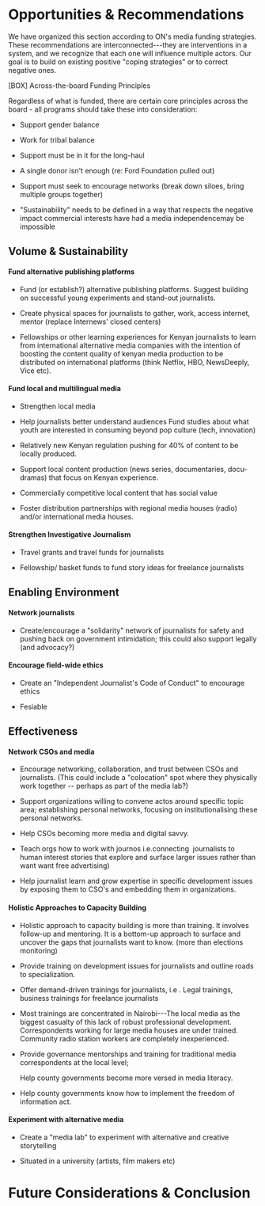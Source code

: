 # Opportunities & Recommendations

We have organized this section according to ON's media funding strategies. These recommendations are interconnected---they are interventions in a system, and we recognize that each one will influence multiple actors. Our goal is to build on existing positive "coping strategies" or to correct negative ones.

[BOX] Across-the-board Funding Principles

Regardless of what is funded, there are certain core principles across the board - all programs should take these into consideration:   

-   Support gender balance

-   Work for tribal balance

-   Support must be in it for the long-haul

-   A single donor isn't enough (re: Ford Foundation pulled out)

-   Support must seek to encourage networks (break down siloes, bring multiple groups together)

-   "Sustainability" needs to be defined in a way that respects the negative impact commercial interests have had a media independencemay be impossible

Volume & Sustainability
-----------------------

#### Fund alternative publishing platforms  

-   Fund (or establish?) alternative publishing platforms. Suggest building on successful young experiments and stand-out journalists.

-   Create physical spaces for journalists to gather, work, access internet, mentor (replace Internews' closed centers)

-   Fellowships or other learning experiences for Kenyan journalists to learn from international alternative media companies with the intention of boosting the content quality of kenyan media production to be distributed on international platforms (think Netflix, HBO, NewsDeeply, Vice etc).

#### Fund local and multilingual media

-   Strengthen local media

-   Help journalists better understand audiences Fund studies about what youth are interested in consuming beyond pop culture (tech, innovation)

-   Relatively new Kenyan regulation pushing for 40% of content to be locally produced.

-   Support local content production (news series, documentaries, docu-dramas) that focus on Kenyan experience.

-   Commercially competitive local content that has social value

-   Foster distribution partnerships with regional media houses (radio) and/or international media houses.

#### Strengthen Investigative Journalism

-   Travel grants and travel funds for journalists

-   Fellowship/ basket funds to fund story ideas for freelance journalists

Enabling Environment
--------------------

#### Network journalists

-   Create/encourage a "solidarity" network of journalists for safety and pushing back on government intimidation; this could also support legally (and advocacy?)

#### Encourage field-wide ethics

-   Create an "Independent Journalist's Code of Conduct" to encourage ethics

-   Fesiable

Effectiveness
-------------

#### Network CSOs and media

-   Encourage networking, collaboration, and trust between CSOs and journalists. (This could include a "colocation" spot where they physically work together -- perhaps as part of the media lab?)

-   Support organizations willing to convene actos around specific topic area; establishing personal networks, focusing on institutionalising these personal networks.

-   Help CSOs becoming more media and digital savvy.

-   Teach orgs how to work with journos i.e.connecting  journalists to human interest stories that explore and surface larger issues rather than want want free advertising)

-   Help journalist learn and grow expertise in specific development issues by exposing them to CSO's and embedding them in organizations.

#### Holistic Approaches to Capacity Building

-   Holistic approach to capacity building is more than training. It involves follow-up and mentoring. It is a bottom-up approach to surface and uncover the gaps that journalists want to know. (more than elections monitoring)

-   Provide training on development issues for journalists and outline roads to specialization.

-   Offer demand-driven trainings for journalists, i.e . Legal trainings, business trainings for freelance journalists

-   Most trainings are concentrated in Nairobi---The local media as the biggest casualty of this lack of robust professional development. Correspondents working for large media houses are under trained. Community radio station workers are completely inexperienced.

-   Provide governance mentorships and training for traditional media correspondents at the local level;

    Help county governments become more versed in media literacy.

-   Help county governments know how to implement the freedom of information act.

#### Experiment with alternative media

-   Create a "media lab" to experiment with alternative and creative storytelling

-   Situated in a university (artists, film makers etc)

# Future Considerations & Conclusion
